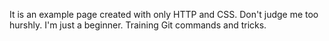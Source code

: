It is an example page created with only HTTP and CSS.
Don't judge me too hurshly. I'm just a beginner.
Training Git commands and tricks. 
